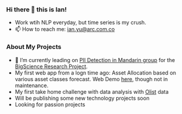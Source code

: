 ### Hi there 👋 this is Ian!

- Work wtih NLP everyday, but time series is my crush. 
- 📫 How to reach me: [ian.yu@arc.com.co](mailto:ian.yu@arc.com.co)

### About My Projects
- 🔭 I’m currently leading on [PII Detection in Mandarin group](https://github.com/Aggregate-Intellect/bigscience_aisc_pii_detection) for the [BigScience Research Project](https://bigscience.huggingface.co/).
- My first web app from a logn time ago: Asset Allocation based on various asset classes forecast. Web Demo [here](https://stormy-dawn-49490.herokuapp.com/), though not in maintenance.
- My first take home challenge with data analysis with [Olist](https://github.com/ianyu93/olist) data
- Will be publishing some new technology projects soon
- Looking for passion projects
<!--
**ianyu93/ianyu93** is a ✨ _special_ ✨ repository because its `README.md` (this file) appears on your GitHub profile.

Here are some ideas to get you started:

- 🔭 I’m currently working on ...
- 🌱 I’m currently learning ...
- 👯 I’m looking to collaborate on ...
- 🤔 I’m looking for help with ...
- 💬 Ask me about ...
- 📫 How to reach me: ...
- 😄 Pronouns: ...
- ⚡ Fun fact: ...
-->
